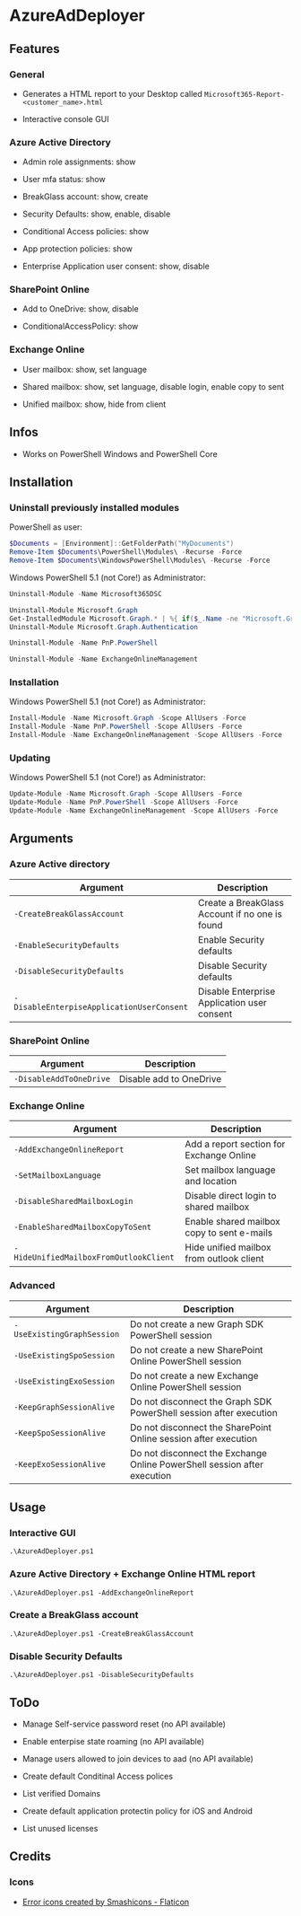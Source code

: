 # AzureAdDeployer

## Features

### General

- Generates a HTML report to your Desktop called `Microsoft365-Report-<customer_name>.html`

- Interactive console GUI

### Azure Active Directory

- Admin role assignments: show

- User mfa status: show

- BreakGlass account: show, create

- Security Defaults: show, enable, disable

- Conditional Access policies: show

- App protection policies: show

- Enterprise Application user consent: show, disable

### SharePoint Online

- Add to OneDrive: show, disable

- ConditionalAccessPolicy: show

### Exchange Online

- User mailbox: show, set language

- Shared mailbox: show, set language, disable login, enable copy to sent

- Unified mailbox: show, hide from client

## Infos

- Works on PowerShell Windows and PowerShell Core

## Installation

### Uninstall previously installed modules

PowerShell as user:

```PowerShell
$Documents = [Environment]::GetFolderPath("MyDocuments") 
Remove-Item $Documents\PowerShell\Modules\ -Recurse -Force
Remove-Item $Documents\WindowsPowerShell\Modules\ -Recurse -Force
```

Windows PowerShell 5.1 (not Core!) as Administrator:

```PowerShell
Uninstall-Module -Name Microsoft365DSC

Uninstall-Module Microsoft.Graph
Get-InstalledModule Microsoft.Graph.* | %{ if($_.Name -ne "Microsoft.Graph.Authentication"){ Uninstall-Module $_.Name } }
Uninstall-Module Microsoft.Graph.Authentication

Uninstall-Module -Name PnP.PowerShell

Uninstall-Module -Name ExchangeOnlineManagement
```

### Installation

Windows PowerShell 5.1 (not Core!) as Administrator:

```PowerShell
Install-Module -Name Microsoft.Graph -Scope AllUsers -Force
Install-Module -Name PnP.PowerShell -Scope AllUsers -Force
Install-Module -Name ExchangeOnlineManagement -Scope AllUsers -Force
```

### Updating

Windows PowerShell 5.1 (not Core!) as Administrator:

```PowerShell
Update-Module -Name Microsoft.Graph -Scope AllUsers -Force
Update-Module -Name PnP.PowerShell -Scope AllUsers -Force
Update-Module -Name ExchangeOnlineManagement -Scope AllUsers -Force
```

## Arguments

### Azure Active directory

| Argument | Description |
| --- | --- |
| `-CreateBreakGlassAccount` | Create a BreakGlass Account if no one is found |
| `-EnableSecurityDefaults` | Enable Security defaults |
| `-DisableSecurityDefaults` | Disable Security defaults |
| `-DisableEnterpiseApplicationUserConsent` | Disable Enterprise Application user consent |

### SharePoint Online

| Argument | Description |
| --- | --- |
| `-DisableAddToOneDrive` | Disable add to OneDrive |

### Exchange Online

| Argument | Description |
| --- | --- |
| `-AddExchangeOnlineReport` | Add a report section for Exchange Online |
| `-SetMailboxLanguage` | Set mailbox language and location |
| `-DisableSharedMailboxLogin` | Disable direct login to shared mailbox |
| `-EnableSharedMailboxCopyToSent` | Enable shared mailbox copy to sent e-mails |
| `-HideUnifiedMailboxFromOutlookClient` | Hide unified mailbox from outlook client |

### Advanced

| Argument | Description |
| --- | --- |
| `-UseExistingGraphSession` | Do not create a new Graph SDK PowerShell session |
| `-UseExistingSpoSession` | Do not create a new SharePoint Online PowerShell session |
| `-UseExistingExoSession` | Do not create a new Exchange Online PowerShell session |
| `-KeepGraphSessionAlive` | Do not disconnect the Graph SDK PowerShell session after execution |
| `-KeepSpoSessionAlive` | Do not disconnect the SharePoint Online session after execution |
| `-KeepExoSessionAlive` | Do not disconnect the Exchange Online PowerShell session after execution |

## Usage

### Interactive GUI

`.\AzureAdDeployer.ps1`

### Azure Active Directory + Exchange Online HTML report

`.\AzureAdDeployer.ps1 -AddExchangeOnlineReport`

### Create a BreakGlass account

`.\AzureAdDeployer.ps1 -CreateBreakGlassAccount`

### Disable Security Defaults

`.\AzureAdDeployer.ps1 -DisableSecurityDefaults`


## ToDo

- Manage Self-service password reset (no API available)

- Enable enterpise state roaming (no API available)

- Manage users allowed to join devices to aad (no API available)

- Create default Conditinal Access polices

- List verified Domains

- Create default application protectin policy for iOS and Android

- List unused licenses

## Credits

### Icons

- <a href="https://www.flaticon.com/free-icons/error" title="error icons">Error icons created by Smashicons - Flaticon</a>